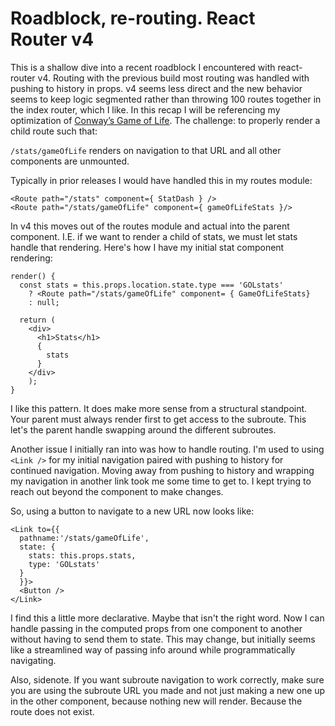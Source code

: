 # Roadblock, re-routing. React Router v4
This is a shallow dive into a recent roadblock I encountered with react-router v4. Routing with the previous build most routing was handled with pushing to history in props. v4 seems less direct and the new behavior seems to keep logic segmented rather than throwing 100 routes together in the index router, which I like. In this recap I will be referencing my optimization of [Conway’s Game of Life](https://medium.com/@MisteRussell/optimizing-conways-game-of-life-in-javascript-part-i-a237039e3d26). The challenge: to properly render a child route such that:

`/stats/gameOfLife` renders on navigation to that URL and all other components are unmounted.

Typically in prior releases I would have handled this in my routes module:
```
<Route path="/stats" component={ StatDash } />
<Route path="/stats/gameOfLife" component={ gameOfLifeStats }/>
```

In v4 this moves out of the routes module and actual into the parent component. I.E. if we want to render a child of stats, we must let stats handle that rendering. Here's how I have my initial stat component rendering:
```
render() {
  const stats = this.props.location.state.type === 'GOLstats'
    ? <Route path="/stats/gameOfLife" component= { GameOfLifeStats}
    : null;

  return (
    <div>
      <h1>Stats</h1>
      {
        stats
      }
    </div>
    );
}
```
I like this pattern. It does make more sense from a structural standpoint. Your parent must always render first to get access to the subroute. This let's the parent handle swapping around the different subroutes.

Another issue I initially ran into was how to handle routing. I'm used to using `<Link />` for my initial navigation paired with pushing to history for continued navigation. Moving away from pushing to history and wrapping my navigation in another link took me some time to get to. I kept trying to reach out beyond the component to make changes.

So, using a button to navigate to a new URL now looks like:
```
<Link to={{
  pathname:'/stats/gameOfLife',
  state: {
    stats: this.props.stats,
    type: 'GOLstats'
  }
  }}>
  <Button />
</Link>
```
I find this a little more declarative. Maybe that isn't the right word. Now I can handle passing in the computed props from one component to another without having to send them to state. This may change, but initially seems like a streamlined way of passing info around while programmatically navigating.

Also, sidenote. If you want subroute navigation to work correctly, make sure you are using the subroute URL you made and not just making a new one up in the other component, because nothing new will render. Because the route does not exist.
